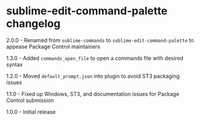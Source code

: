 # sublime-edit-command-palette changelog
2.0.0 - Renamed from `sublime-commands` to `sublime-edit-command-palette` to appease Package Control maintainers

1.3.0 - Added `commands_open_file` to open a commands file with desired syntax

1.2.0 - Moved `default_prompt.json` into plugin to avoid ST3 packaging issues

1.1.0 - Fixed up Windows, ST3, and documentation issues for Package Control submission

1.0.0 - Initial release
